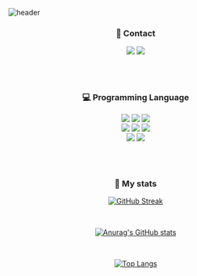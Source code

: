 ![header](https://capsule-render.vercel.app/api?type=waving&color=gradient&height=200&section=header&text=Jibin%20Hwang&fontSize=50&animation=fadeIn&fontAlignY=38&descAlignY=51&descAlign=62)

<div align="center">
    <h3>
        <font color="#202020">👀 Contact</font>
    </h3>
</div>

<p align = "center">
    <a href="https://github.com/Jibinhwang" target="_blank"><img src="https://img.shields.io/badge/Github-181717?&logo=Github&logoColor=white"/></a>
    <a href="https://hyu-pangji.tistory.com/" target="_blank"><img src="https://img.shields.io/badge/Tistroy-000000?&logo=Tistory&logoColor=white"/></a>
</p>

<br><br>

<div align="center">
    <h3>
        <font color="#202020">💻 Programming Language</font>
    </h3>
</div>

<div align="center">
    <img src="https://img.shields.io/badge/Python-3776AB?style=for-the-badge&logo=python&logoColor=black">
    <img src="https://img.shields.io/badge/C-A8B9CC?style=for-the-badge&logo=C&logoColor=black">
    <img src="https://img.shields.io/badge/C++-00599C?style=for-the-badge&logo=C%2B%2B&logoColor=black"> <br>
    <img src="https://img.shields.io/badge/CSS-1572B6?style=for-the-badge&logo=CSS3&logoColor=black"> 
    <img src="https://img.shields.io/badge/MySQL-4479A1?style=for-the-badge&logo=MySQL&logoColor=black">
    <img src="https://img.shields.io/badge/HTML-E34F26?style=for-the-badge&logo=HTML5&logoColor=black"> <br>
    <img src="https://img.shields.io/badge/Jupyter-F37626?style=for-the-badge&logo=Jupyter&logoColor=black"> 
    <img src="https://img.shields.io/badge/Google Colab-F9AB00?style=for-the-badge&logo=Google Colab&logoColor=black">
</div>

<br><br>

<div align="center">
    <h3>
        <font color="#202020">🎯 My stats</font>
    </h3>
</div>

<div align = "center">

[![GitHub Streak](https://streak-stats.demolab.com/?user=Jibinhwang&theme=dark)](https://git.io/streak-stats)
    
<br>
    
[![Anurag's GitHub stats](https://github-readme-stats.vercel.app/api?username=Jibinhwang&theme=dark&show_icons=true)](https://github.com/anuraghazra/github-readme-stats)
    
<br>
    
[![Top Langs](https://github-readme-stats.vercel.app/api/top-langs/?username=Jibinhwang&layout=compact&theme=dark&hide=javascript,css)](https://github.com/anuraghazra/github-readme-stats)
    
</div>
